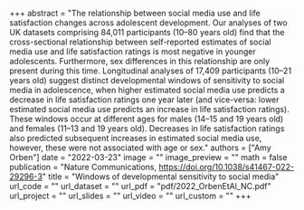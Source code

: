 +++
abstract = "The relationship between social media use and life satisfaction changes across adolescent development. Our analyses of two UK datasets comprising 84,011 participants (10–80 years old) find that the cross-sectional relationship between self-reported estimates of social media use and life satisfaction ratings is most negative in younger adolescents. Furthermore, sex differences in this relationship are only present during this time. Longitudinal analyses of 17,409 participants (10–21 years old) suggest distinct developmental windows of sensitivity to social media in adolescence, when higher estimated social media use predicts a decrease in life satisfaction ratings one year later (and vice-versa: lower estimated social media use predicts an increase in life satisfaction ratings). These windows occur at different ages for males (14–15 and 19 years old) and females (11–13 and 19 years old). Decreases in life satisfaction ratings also predicted subsequent increases in estimated social media use, however, these were not associated with age or sex."
authors = ["Amy Orben"]
date = "2022-03-23"
image = ""
image_preview = ""
math = false
publication = "Nature Communications, https://doi.org/10.1038/s41467-022-29296-3"
title = "Windows of developmental sensitivity to social
media"
url_code = ""
url_dataset = ""
url_pdf = "pdf/2022_OrbenEtAl_NC.pdf"
url_project = ""
url_slides = ""
url_video = ""
url_custom = ""
+++
